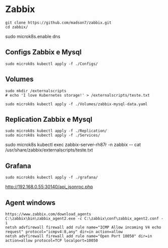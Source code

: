 # Zabbix
```
git clone https://github.com/madson7/zabbix.git
cd zabbix/
```

sudo microk8s.enable dns

## Configs Zabbix e Mysql
```
sudo microk8s kubectl apply -f ./Configs/
```

## Volumes
```
sudo mkdir /externalscripts
# echo 'I love Kubernetes storage!' > /externalscripts/teste.txt

sudo microk8s kubectl apply -f ./Volumes/zabbix-mysql-data.yaml
```

## Replication Zabbix e Mysql
```
sudo microk8s kubectl apply -f ./Replication/
sudo microk8s kubectl apply -f ./Services/
```

sudo microk8s kubectl exec zabbix-server-rh87r -n zabbix -- cat /usr/share/zabbix/externalscripts/teste.txt


## Grafana
```
sudo microk8s kubectl apply -f ./grafana/
```

http://192.168.0.55:30140/api_jsonrpc.php



## Agent windows
```
https://www.zabbix.com/download_agents
C:\zabbix\bin\zabbix_agent2.exe -c C:\zabbix\conf\zabbix_agent2.conf -i
netsh advfirewall firewall add rule name="ICMP Allow incoming V4 echo request" protocol="icmpv4:8,any" dir=in action=allow
netsh advfirewall firewall add rule name="Open Port 10050" dir=in action=allow protocol=TCP localport=10050
```